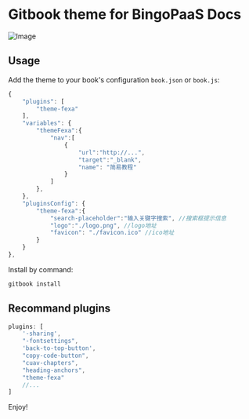 # Gitbook theme for BingoPaaS Docs

![Image](https://github.com/tonyyls/gitbook-plugin-theme-fexa/blob/master/preview.png)

## Usage

Add the theme to your book's configuration `book.json` or `book.js`:

```js
{
    "plugins": [
        "theme-fexa"
    ],
    "variables": {
        "themeFexa":{
            "nav":[
                {
                    "url":"http://...",
                    "target":"_blank",
                    "name": "简易教程"
                }
            ]
        },
    },
    "pluginsConfig": {
        "theme-fexa":{
            "search-placeholder":"输入关键字搜索", //搜索框提示信息
            "logo":"./logo.png", //logo地址
            "favicon": "./favicon.ico" //ico地址
        }
    }
},
```

Install by command:

``` bash
gitbook install
```

## Recommand plugins

```js
plugins: [
    '-sharing',
    "-fontsettings",
    'back-to-top-button',
    "copy-code-button",
    "cuav-chapters",
    "heading-anchors",
    "theme-fexa"
    //...
]
```


Enjoy!